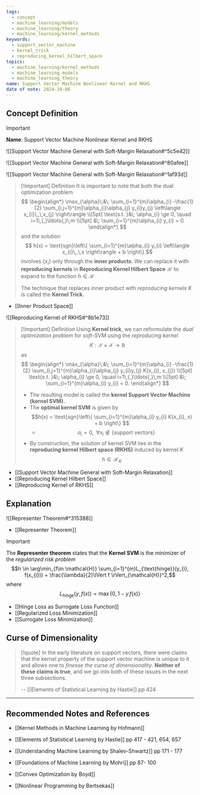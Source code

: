 ```yaml
---
tags:
  - concept
  - machine_learning/models
  - machine_learning/theory
  - machine_learning/kernel_methods
keywords:
  - support_vector_machine
  - kernel_trick
  - reproducing_kernel_hilbert_space
topics:
  - machine_learning/kernel_methods
  - machine_learning_models
  - machine_learning_theory
name: Support Vector Machine Nonlinear Kernel and RKHS
date of note: 2024-10-08
---
```


## Concept Definition

>[!important]
>**Name**: Support Vector Machine Nonlinear Kernel and RKHS

![[Support Vector Machine General with Soft-Margin Relaxation#^5c5e42]]

![[Support Vector Machine General with Soft-Margin Relaxation#^80afee]]

![[Support Vector Machine General with Soft-Margin Relaxation#^1af93d]]

>[!important] Definition
>It is important to note that both the dual optimization problem 
>$$
>\begin{align*}
> \max_{\alpha}\;&\; \sum_{i=1}^{m}\alpha_{i} -\frac{1}{2} \sum_{i,j=1}^{m}\alpha_{i}\alpha_{j} y_{i}y_{j} \left\langle  x_{i}\,,\,x_{j} \right\rangle \\[5pt]
> \text{s.t. }&\; \alpha_{i} \ge 0, \quad i=1\,{,}\ldots{,}\,m \\[5pt]
> &\; \sum_{i=1}^{m}\alpha_{i} y_{i} = 0
>\end{align*}
>$$
>and the solution 
>$$
> h(x) = \text{sgn}\left\{ \sum_{i=1}^{m}\alpha_{i} y_{i} \left\langle  x_{i}\,,\,x    \right\rangle + b \right\} 
>$$
>involves $\left\{ x_{i} \right\}$ only through the **inner products**. We can replace it with **reproducing kernels** in **Reproducing Kernel Hilbert Space** $\mathcal{H}$ to expand to the function $h\in \mathcal{H}$
>
>The technique that replaces inner product with *reproducing kernels* $K$ is called the **Kernel Trick.**

- [[Inner Product Space]]

![[Reproducing Kernel of RKHS#^8b1e73]]


>[!important] Definition
>Using **Kernel trick**, we can reformulate the *dual optimization problem* for *soft-SVM* using the *reproducing kernel* $$K: \mathcal{X} \times \mathcal{X} \to \mathbb{R}$$  as 
>$$
>\begin{align*}
> \max_{\alpha}\;&\; \sum_{i=1}^{m}\alpha_{i} -\frac{1}{2} \sum_{i,j=1}^{m}\alpha_{i}\alpha_{j} y_{i}y_{j} K(x_{i}, x_{j}) \\[5pt]
> \text{s.t. }&\; \alpha_{i} \ge 0, \quad i=1\,{,}\ldots{,}\,m \\[5pt]
> &\; \sum_{i=1}^{m}\alpha_{i} y_{i} = 0.
>\end{align*}
>$$
>- The resulting model is called the **kernel Support Vector Machine (kernel SVM).**
>- The **optimal kernel SVM** is given by $$h(x) = \text{sgn}\left\{ \sum_{i=1}^{m}\alpha_{i} y_{i} K(x_{i}, x) + b \right\} $$
>	- $$\alpha_{i} = 0, \;\; \forall x_{i} \not\in \left\{ \text{support vectors} \right\}$$
>- By construction, the solution of kernel SVM lies in the **reproducing kernel Hilbert space (RKHS)** induced by kernel $K$ $$h\in \mathcal{H}_{K}$$

- [[Support Vector Machine General with Soft-Margin Relaxation]]
- [[Reproducing Kernel Hilbert Space]]
- [[Reproducing Kernel of RKHS]]

## Explanation

![[Representer Theorem#^315388]]

- [[Representer Theorem]]

>[!important]
>The **Representer theorem** states that the **Kernel SVM** is the minimizer of the *regularized risk problem* $$h \in \arg\min_{f\in \mathcal{H}} \sum_{i=1}^{m}L_{\text{hinge}}(y_{i}, f(x_{i})) + \frac{\lambda}{2}\lVert f \rVert_{\mathcal{H}}^2,$$
>where $$L_{\text{hinge}}(y, f(x)) = \max\left\{ 0, 1- y\,f(x) \right\}$$

- [[Hinge Loss as Surrogate Loss Function]]
- [[Regularized Loss Minimization]]
- [[Surrogate Loss Minimization]]

## Curse of Dimensionality

>[!quote]
>In the early literature on support vectors, there were claims that the kernel property of the support vector machine is unique to it and allows one to *finesse the curse of dimensionality*. **Neither of these claims is true**, and we go into both of these issues in the next three subsections.
>
>-- [[Elements of Statistical Learning by Hastie]] pp 424






-----------
##  Recommended Notes and References



- [[Kernel Methods in Machine Learning by Hofmann]]
- [[Elements of Statistical Learning by Hastie]] pp 417 - 421, 654, 657
- [[Understanding Machine Learning by Shalev-Shwartz]] pp 171 - 177
- [[Foundations of Machine Learning by Mohri]] pp 87- 100

- [[Convex Optimization by Boyd]]
- [[Nonlinear Programming by Bertsekas]]